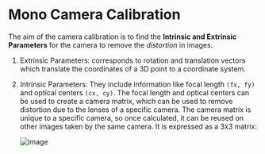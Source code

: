 # Mono Camera Calibration

The aim of the camera calibration is to find the **Intrinsic and Extrinsic Parameters** for the camera to remove the *distortion* in images. 

1. Extrinsic Parameters: corresponds to rotation and translation vectors which translate the coordinates of a 3D point to a coordinate system.
2. Intrinsic Parameters: They include information like focal length `(fx, fy)` and optical centers `(cx, cy)`.
   The focal length and optical centers can be used to create a camera matrix, which can be used to remove distortion due to the lenses of a specific camera.
   The camera matrix is unique to a specific camera, so once calculated, it can be reused on other images taken by the same camera. It is expressed as a 3x3 matrix:

   ![image](https://github.com/user-attachments/assets/0e16431f-eb2a-4f8a-a914-9bf92bf7c974)




